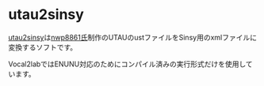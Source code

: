 # utau2sinsy

<p><a href = "http://nwp8861.web.fc2.com/soft/utau2sinsy/index.html">utau2sinsy</a>は<a href = "https://twitter.com/nwp8861">nwp8861氏</a>制作のUTAUのustファイルをSinsy用のxmlファイルに変換するソフトです。</p>

<p>Vocal2labではENUNU対応のためにコンパイル済みの実行形式だけを使用しています。</p>
